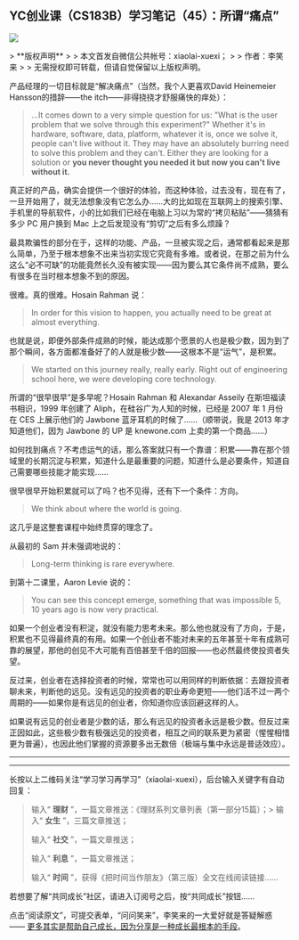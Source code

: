 ## YC创业课（CS183B）学习笔记（45）：所谓“痛点”
 ![](http://mmbiz.qpic.cn/mmbiz/BDcu2rMySicpC7KjIJDZwjZQpZPBsiby4zRghb2u6YLOrc5xFOricIsEcduZVdSUUjC6HeTOlDVUIiczXtFzL8c7Vg/640?wx_fmt=jpeg&wxfrom=5)
<head><meta http-equiv="Content-Type" content="text/html; charset=utf-8"></head>
> **版权声明**
> 
> 本文首发自微信公共帐号：xiaolai-xuexi；
> 
> 作者：李笑来
> 
> 无需授权即可转载，但请自觉保留以上版权声明。

产品经理的一切目标就是“解决痛点”（当然，我个人更喜欢David Heinemeier Hansson的措辞——the itch——非得挠挠才舒服痛快的痒处）：

> ...It comes down to a very simple question for us: "What is the user problem that we solve through this experiment?" Whether it's in hardware, software, data, platform, whatever it is, once we solve it, people can't live without it. They may have an absolutely burring need to solve this problem and they can't. Either they are looking for a solution or **you never thought you needed it but now you can't live without it.**

真正好的产品，确实会提供一个很好的体验，而这种体验，过去没有，现在有了，一旦开始用了，就无法想象没有它怎么办……大的比如现在互联网上的搜索引擎、手机里的导航软件，小的比如我们已经在电脑上习以为常的“拷贝粘贴”——猜猜有多少 PC 用户换到 Mac 上之后发现没有“剪切”之后有多么烦躁？

最具欺骗性的部分在于，这样的功能、产品，一旦被实现之后，通常都看起来是那么简单，乃至于根本想象不出来当初实现它究竟有多难。或者说，在那之前为什么这么“必不可缺”的功能竟然长久没有被实现——因为要么其它条件尚不成熟，要么有很多在当时根本想象不到的原因。

很难。真的很难。Hosain Rahman 说：

> In order for this vision to happen, you actually need to be great at almost everything.

也就是说，即便外部条件成熟的时候，能达成那个愿景的人也是极少数，因为到了那个瞬间，各方面都准备好了的人就是极少数——这根本不是“运气”，是积累。

> We started on this journey really, really early. Right out of engineering school here, we were developing core technology.

所谓的“很早很早”是多早呢？Hosain Rahman 和 Alexandar Asseily 在斯坦福读书相识，1999 年创建了 Aliph，在硅谷广为人知的时候，已经是 2007 年 1 月份在 CES 上展示他们的 Jawbone 蓝牙耳机的时候了……（顺带说，我是 2013 年才知道他们，因为 Jawbone 的 UP 是 knewone.com 上卖的第一个商品……）

如何找到痛点？不考虑运气的话，那么答案就只有一个靠谱：积累——靠在那个领域里的长期沉淀与积累，知道什么是最重要的问题，知道什么是必要条件，知道自己需要哪些技能才能实现……

很早很早开始积累就可以了吗？也不见得，还有下一个条件：方向。

> We think about where the world is going.

这几乎是这整套课程中始终贯穿的理念了。

从最初的 Sam 并未强调地说的：

> Long-term thinking is rare everywhere.

到第十二课里，Aaron Levie 说的：

> You can see this concept emerge, something that was impossible 5, 10 years ago is now very practical.

如果一个创业者没有积淀，就没有能力思考未来。那么他也就没有了方向，于是，积累也不见得最终真的有用。如果一个创业者不能对未来的五年甚至十年有成熟可靠的展望，那他的创见不大可能有百倍甚至千倍的回报——也必然最终使投资者失望。

反过来，创业者在选择投资者的时候，常常也可以用同样的判断依据：去跟投资者聊未来，判断他的远见。没有远见的投资者的职业寿命更短——他们活不过一两个周期的——如果你是有远见的创业者，你知道你应该回避这样的人。

如果说有远见的创业者是少数的话，那么有远见的投资者永远是极少数。但反过来正因如此，这些极少数有极强远见的投资者，相互之间的联系更为紧密（惺惺相惜更为普遍），也因此他们掌握的资源要多出无数倍（极端与集中永远是普适效应）。

* * *



* * *

长按以上二维码关注“学习学习再学习”（xiaolai-xuexi），后台输入关键字有自动回复：

> 输入“ **理财** ”，一篇文章推送：《理财系列文章列表（第一部分15篇）；> 输入“ **女生** ”，三篇文章推送；
> 
> 输入“ **社交** ”，一篇文章推送；
> 
> 输入“ **利息** ”，一篇文章推送；
> 
> 输入“ **时间** ”，获得《把时间当作朋友》（第三版）全文在线阅读链接……

若想要了解“共同成长”社区，请进入订阅号之后，按“共同成长”按钮……



点击“阅读原文”，可提交表单，“问问笑来”，李笑来的一大爱好就是答疑解惑 —— [更多其实是帮助自己成长，因为分享是一种成长最根本的手段](http://mp.weixin.qq.com/s?__biz=MzAxNzI4MTMwMw==&mid=400342289&idx=1&sn=4a2e622f468db41c965e30dd3e1e9ee1&scene=21#wechat_redirect)。

